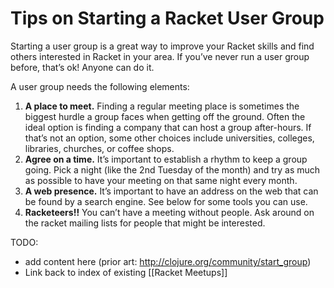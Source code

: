 # Tips on Starting a Racket User Group

Starting a user group is a great way to improve your Racket skills and find others interested in Racket in your area. If you’ve never run a user group before, that’s ok! Anyone can do it.

A user group needs the following elements:

1. **A place to meet.** Finding a regular meeting place is sometimes the biggest hurdle a group faces when getting off the ground. Often the ideal option is finding a company that can host a group after-hours. If that’s not an option, some other choices include universities, colleges, libraries, churches, or coffee shops.
1. **Agree on a time.** It’s important to establish a rhythm to keep a group going. Pick a night (like the 2nd Tuesday of the month) and try as much as possible to have your meeting on that same night every month.
1. **A web presence.** It’s important to have an address on the web that can be found by a search engine. See below for some tools you can use.
1. **Racketeers!!** You can’t have a meeting without people. Ask around on the racket mailing lists for people that might be interested.
 
TODO:

* add content here (prior art: http://clojure.org/community/start_group)
* Link back to index of existing [[Racket Meetups]]